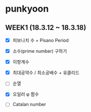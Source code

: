 # punkyoon

## WEEK1 (18.3.12 ~ 18.3.18)


- [x] 피보나치 수 + Pisano Period
- [x] 소수(prime number) 구하기
- [x] 이항계수
- [x] 최대공약수 / 최소공배수 + 유클리드
- [ ] 순열
- [x] 오일러 φ 함수
- [ ] Catalan number

